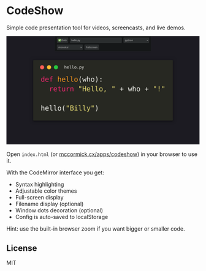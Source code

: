 # CodeShow

Simple code presentation tool for videos, screencasts, and live demos.

![CodeShow screenshot](./screenshot.png)

Open `index.html` (or [mccormick.cx/apps/codeshow](https://mccormick.cx/apps/codeshow)) in your browser to use it.

With the CodeMirror interface you get:

- Syntax highlighting
- Adjustable color themes
- Full-screen display
- Filename display (optional)
- Window dots decoration (optional)
- Config is auto-saved to localStorage

Hint: use the built-in browser zoom if you want bigger or smaller code.

## License

MIT
